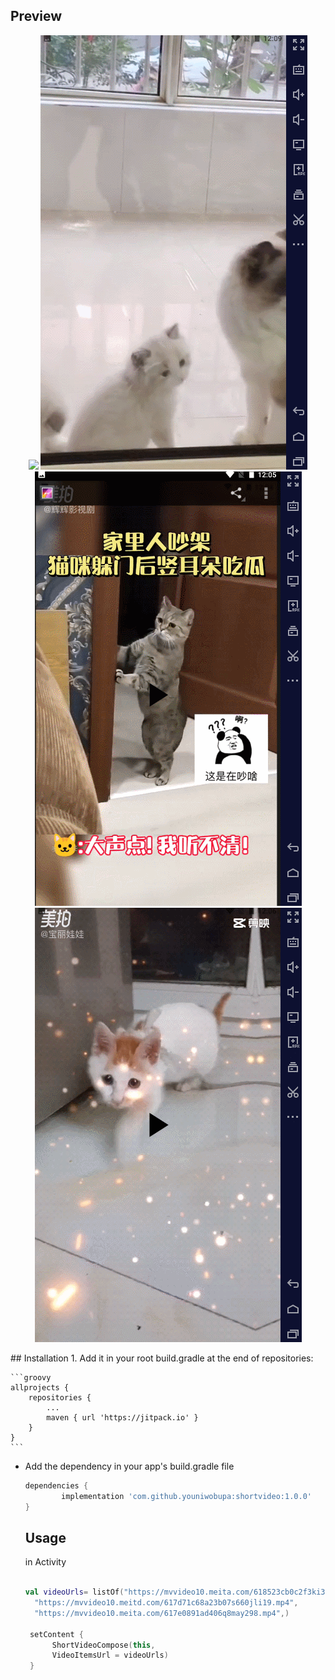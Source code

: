 ## Preview
<p align="center">
<img src="https://github.com/youniwobupa/shortvideo/blob/master/GIF%202021-11-8%202-26-16.gif"/>
<img src="https://github.com/youniwobupa/shortvideo/blob/master/GIF%202021-11-8%200-11-48.gif"/>
<img src="https://github.com/youniwobupa/shortvideo/blob/master/GIF%202021-11-8%200-07-54.gif"/>
<img src="https://github.com/youniwobupa/shortvideo/blob/master/GIF%202021-11-8%200-08-55.gif"/>
</p>
## Installation
1. Add it in your root build.gradle at the end of repositories:

	```groovy
	allprojects {
		repositories {
			...
			maven { url 'https://jitpack.io' }
		}
	}
	```

* Add the dependency in your app's build.gradle file

	```groovy
	dependencies {
	        implementation 'com.github.youniwobupa:shortvideo:1.0.0'
	}
	```
  
  ## Usage
  in Activity
  ```kotlin
  
  val videoUrls= listOf("https://mvvideo10.meita.com/618523cb0c2f3ki3frx45.mp4",
    "https://mvvideo10.meitd.com/617d71c68a23b07s660jli19.mp4",
    "https://mvvideo10.meita.com/617e0891ad406q8may298.mp4",)
    
   setContent {
        ShortVideoCompose(this,
        VideoItemsUrl = videoUrls)
   }

